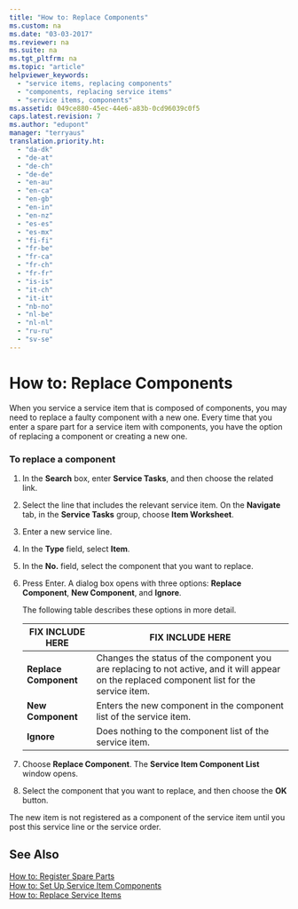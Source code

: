 ```yaml
---
title: "How to: Replace Components"
ms.custom: na
ms.date: "03-03-2017"
ms.reviewer: na
ms.suite: na
ms.tgt_pltfrm: na
ms.topic: "article"
helpviewer_keywords: 
  - "service items, replacing components"
  - "components, replacing service items"
  - "service items, components"
ms.assetid: 049ce880-45ec-44e6-a83b-0cd96039c0f5
caps.latest.revision: 7
ms.author: "edupont"
manager: "terryaus"
translation.priority.ht: 
  - "da-dk"
  - "de-at"
  - "de-ch"
  - "de-de"
  - "en-au"
  - "en-ca"
  - "en-gb"
  - "en-in"
  - "en-nz"
  - "es-es"
  - "es-mx"
  - "fi-fi"
  - "fr-be"
  - "fr-ca"
  - "fr-ch"
  - "fr-fr"
  - "is-is"
  - "it-ch"
  - "it-it"
  - "nb-no"
  - "nl-be"
  - "nl-nl"
  - "ru-ru"
  - "sv-se"
---
```

# How to: Replace Components
When you service a service item that is composed of components, you may need to replace a faulty component with a new one. Every time that you enter a spare part for a service item with components, you have the option of replacing a component or creating a new one.  
  
### To replace a component  
  
1.  In the **Search** box, enter **Service Tasks**, and then choose the related link.  
  
2.  Select the line that includes the relevant service item. On the **Navigate** tab, in the **Service Tasks** group, choose **Item Worksheet**.  
  
3.  Enter a new service line.  
  
4.  In the **Type** field, select **Item**.  
  
5.  In the **No.** field, select the component that you want to replace.  
  
6.  Press Enter. A dialog box opens with three options: **Replace Component**, **New Component**, and **Ignore**.  
  
     The following table describes these options in more detail.  
  
    |FIX INCLUDE HERE<!--[!INCLUDE[bp_tableoption](../ApplicationDesign/includes/bp_tableoption_md.md)] -->|FIX INCLUDE HERE<!--[!INCLUDE[bp_tabledescription](../ApplicationDesign/includes/bp_tabledescription_md.md)] -->|  
    |----------------------------------|---------------------------------------|  
    |**Replace Component**|Changes the status of the component you are replacing to not active, and it will appear on the replaced component list for the service item.|  
    |**New Component**|Enters the new component in the component list of the service item.|  
    |**Ignore**|Does nothing to the component list of the service item.|  
  
7.  Choose **Replace Component**. The **Service Item Component List** window opens.  
  
8.  Select the component that you want to replace, and then choose the **OK** button.  
  
 The new item is not registered as a component of the service item until you post this service line or the service order.  
  
## See Also  
 [How to: Register Spare Parts](../Service/how-to-register-spare-parts.md)   
 [How to: Set Up Service Item Components](../Service/how-to-set-up-service-item-components.md)   
 [How to: Replace Service Items](../Service/how-to-replace-service-items.md)